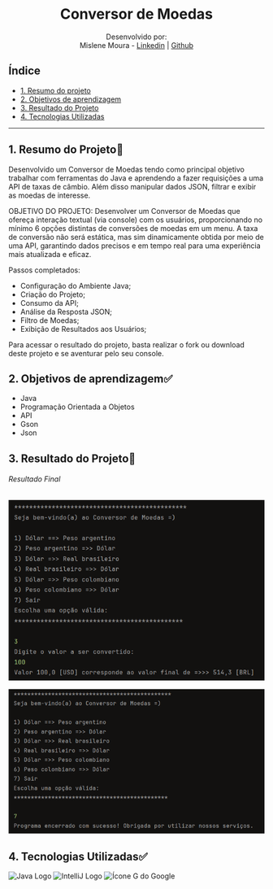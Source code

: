 <h1 align="center"> Conversor de Moedas </h1>

<div align="center">

Desenvolvido por:
<br>Mislene Moura - [Linkedin](https://www.linkedin.com/in/mislene-silva-moura-1211531b4//) |
[Github](https://github.com/MisleneSM)
</div>

## Índice

* [1. Resumo do projeto](#1-resumo-do-projeto)
* [2. Objetivos de aprendizagem](#2-objetivos-de-aprendizagem)
* [3. Resultado do Projeto](#3-resultado-do-projeto)
* [4. Tecnologias Utilizadas](#4-tecnologias-utilizadas)

***

## 1. Resumo do Projeto🤩

Desenvolvido um Conversor de Moedas tendo como principal objetivo trabalhar com ferramentas do Java e aprendendo a fazer requisições a uma API de taxas de câmbio. Além disso manipular dados JSON, filtrar e exibir as moedas de interesse.

OBJETIVO DO PROJETO: Desenvolver um Conversor de Moedas que ofereça interação textual (via console) com os usuários, proporcionando no mínimo 6 opções distintas de conversões de moedas em um menu. A taxa de conversão não será estática, mas sim dinamicamente obtida por meio de uma API, garantindo dados precisos e em tempo real para uma experiência mais atualizada e eficaz.

Passos completados:

* Configuração do Ambiente Java;
* Criação do Projeto;
* Consumo da API;
* Análise da Resposta JSON;
* Filtro de Moedas;
* Exibição de Resultados aos Usuários;

Para acessar o resultado do projeto, basta realizar o fork ou download deste projeto e se aventurar pelo seu console.

## 2. Objetivos de aprendizagem✅

- Java
- Programação Orientada a Objetos
- API
- Gson
- Json

## 3. Resultado do Projeto📝

###### Resultado Final
![Imagem Console](img/img.png)

![Imagem Console](img/img2.png)


## 4. Tecnologias Utilizadas✅

<div>
    <img src="https://img.icons8.com/color/452/java-coffee-cup-logo--v1.png" alt="Java Logo" width="50" height="50">
    <img src="https://img.icons8.com/color/452/intellij-idea.png" alt="IntelliJ Logo" width="50" height="50">
    <img src="https://img.icons8.com/color/452/google-logo.png" alt="Ícone G do Google" width="50" height="50">
</div>




